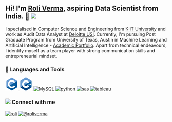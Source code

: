 ## Hi! I'm [Roli Verma](https://www.linkedin.com/in/roli-verma/), aspiring Data Scientist from India.  👋 ![](https://komarev.com/ghpvc/?username=RoliVerma&color=green&&style=flat)
I specialised in Computer Science and Engineering from [KIIT University](https://kiit.ac.in/) and work as Audit Data Analyst at [Deloitte USI](https://www2.deloitte.com/ui/en/pages/careers/articles/join-deloitte-audit-careers.html?icid=top_join-deloitte-audit-careers). Currently, I'm pursuing Post Graduate Program from University of Texas, Austin in Machine Learning and Artificial Intelligence - [Academic Portfolio](https://eportfolio.mygreatlearning.com/roli-verma). Apart from technical endeavours, I identify myself as a team player with strong communication skills and entrepreneurial mindset.

### 🧰 Languages and Tools
<p align="left"> 
<a href="https://www.cprogramming.com/" target="_blank" rel="noreferrer"> <img src="https://raw.githubusercontent.com/devicons/devicon/master/icons/c/c-original.svg" alt="c" width="40" height="40"/> </a>
<a href="https://www.w3schools.com/cpp/" target="_blank" rel="noreferrer"> <img src="https://raw.githubusercontent.com/devicons/devicon/master/icons/cplusplus/cplusplus-original.svg" alt="cplusplus" width="40" height="40"/>
<a href="https://www.mysql.com/" target="_blank" rel="noreferrer"> <img src="https://cdn.worldvectorlogo.com/logos/mysql-2.svg" alt="MySQL" width="40" height="40"/> </a>
<a href="https://www.python.org/" target="_blank" rel="noreferrer"> <img src="https://www.vectorlogo.zone/logos/python/python-vertical.svg" alt="python" width="40" height="40"/> </a>
<a href="https://www.sas.com/" target="_blank" rel="noreferrer"> <img src="https://www.vectorlogo.zone/logos/sas/sas-icon.svg" alt="sas" width="40" height="40"/> </a>
<a href="https://www.tableau.com/" target="_blank" rel="noreferrer"> <img src="https://cdn.worldvectorlogo.com/logos/tableau-software.svg" alt="tableau" width="40" height="40"/> </a>
</p>

### <img src="https://media.giphy.com/media/LnQjpWaON8nhr21vNW/giphy.gif" height="32"></img> Connect with me 
<a href="https://www.linkedin.com/in/roli-verma/" target="blank"><img align="center" src="https://img.shields.io/badge/linkedin-%230077B5.svg?&style=for-the-badge&logo=linkedin&logoColor=white" alt="roli" /></a>
<a href="https://medium.com/@roliverma" target="blank"><img align="center" src="https://img.shields.io/badge/medium-%2312100E.svg?&style=for-the-badge&logo=medium&logoColor=white" alt="@roliverma" /></a>


<!---
RoliVerma/RoliVerma is a ✨ special ✨ repository because its `README.md` (this file) appears on your GitHub profile.
You can click the Preview link to take a look at your changes.
--->
